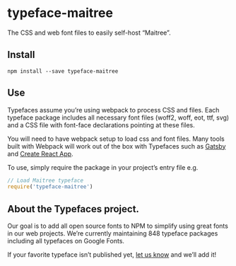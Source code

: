 
# typeface-maitree

The CSS and web font files to easily self-host “Maitree”.

## Install

`npm install --save typeface-maitree`

## Use

Typefaces assume you’re using webpack to process CSS and files. Each typeface
package includes all necessary font files (woff2, woff, eot, ttf, svg) and
a CSS file with font-face declarations pointing at these files.

You will need to have webpack setup to load css and font files. Many tools built
with Webpack will work out of the box with Typefaces such as [Gatsby](https://github.com/gatsbyjs/gatsby)
and [Create React App](https://github.com/facebookincubator/create-react-app).

To use, simply require the package in your project’s entry file e.g.

```javascript
// Load Maitree typeface
require('typeface-maitree')
```

## About the Typefaces project.

Our goal is to add all open source fonts to NPM to simplify using great fonts in
our web projects. We’re currently maintaining 848 typeface packages
including all typefaces on Google Fonts.

If your favorite typeface isn’t published yet, [let us know](https://github.com/KyleAMathews/typefaces)
and we’ll add it!
